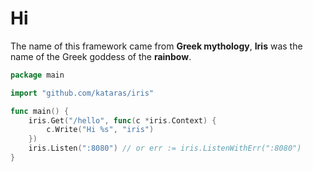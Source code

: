 # Hi
The name of this framework came from **Greek mythology**, **Iris** was the name of the Greek goddess of the **rainbow**.

```go
package main

import "github.com/kataras/iris"

func main() {
	iris.Get("/hello", func(c *iris.Context) {
		c.Write("Hi %s", "iris")
	})
	iris.Listen(":8080") // or err := iris.ListenWithErr(":8080")
}

```
